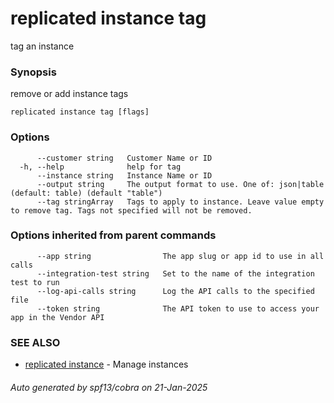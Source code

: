 # replicated instance tag

tag an instance

### Synopsis

remove or add instance tags

```
replicated instance tag [flags]
```

### Options

```
      --customer string   Customer Name or ID
  -h, --help              help for tag
      --instance string   Instance Name or ID
      --output string     The output format to use. One of: json|table (default: table) (default "table")
      --tag stringArray   Tags to apply to instance. Leave value empty to remove tag. Tags not specified will not be removed.
```

### Options inherited from parent commands

```
      --app string                The app slug or app id to use in all calls
      --integration-test string   Set to the name of the integration test to run
      --log-api-calls string      Log the API calls to the specified file
      --token string              The API token to use to access your app in the Vendor API
```

### SEE ALSO

* [replicated instance](replicated_instance.md)	 - Manage instances

###### Auto generated by spf13/cobra on 21-Jan-2025
